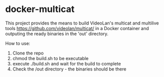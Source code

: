 # docker-multicat

This project provides the means to build VideoLan's multicat and multilive tools https://github.com/videolan/multicat/ in a Docker container and outputing the ready binaries in the 'out' directory.

How to use:
1. Clone the repo
2. chmod the build.sh to be executable
3. execute ./build.sh and wait for the build to complete
4. Check the /out directory - the binaries should be there
